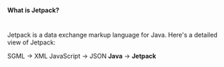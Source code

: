 **What is Jetpack?**
#

Jetpack is a data exchange markup language for Java.
Here's a detailed view of Jetpack:

SGML -> XML
JavaScript -> JSON
**Java** -> **Jetpack**
